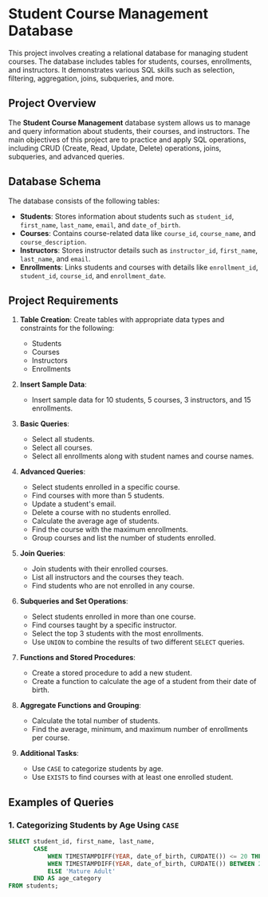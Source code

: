 # Student Course Management Database

This project involves creating a relational database for managing student courses. The database includes tables for students, courses, enrollments, and instructors. It demonstrates various SQL skills such as selection, filtering, aggregation, joins, subqueries, and more.

## Project Overview

The **Student Course Management** database system allows us to manage and query information about students, their courses, and instructors. The main objectives of this project are to practice and apply SQL operations, including CRUD (Create, Read, Update, Delete) operations, joins, subqueries, and advanced queries.

## Database Schema

The database consists of the following tables:
- **Students**: Stores information about students such as `student_id`, `first_name`, `last_name`, `email`, and `date_of_birth`.
- **Courses**: Contains course-related data like `course_id`, `course_name`, and `course_description`.
- **Instructors**: Stores instructor details such as `instructor_id`, `first_name`, `last_name`, and `email`.
- **Enrollments**: Links students and courses with details like `enrollment_id`, `student_id`, `course_id`, and `enrollment_date`.

## Project Requirements

1. **Table Creation**: Create tables with appropriate data types and constraints for the following:
   - Students
   - Courses
   - Instructors
   - Enrollments

2. **Insert Sample Data**:
   - Insert sample data for 10 students, 5 courses, 3 instructors, and 15 enrollments.

3. **Basic Queries**:
   - Select all students.
   - Select all courses.
   - Select all enrollments along with student names and course names.

4. **Advanced Queries**:
   - Select students enrolled in a specific course.
   - Find courses with more than 5 students.
   - Update a student's email.
   - Delete a course with no students enrolled.
   - Calculate the average age of students.
   - Find the course with the maximum enrollments.
   - Group courses and list the number of students enrolled.

5. **Join Queries**:
   - Join students with their enrolled courses.
   - List all instructors and the courses they teach.
   - Find students who are not enrolled in any course.

6. **Subqueries and Set Operations**:
   - Select students enrolled in more than one course.
   - Find courses taught by a specific instructor.
   - Select the top 3 students with the most enrollments.
   - Use `UNION` to combine the results of two different `SELECT` queries.

7. **Functions and Stored Procedures**:
   - Create a stored procedure to add a new student.
   - Create a function to calculate the age of a student from their date of birth.

8. **Aggregate Functions and Grouping**:
   - Calculate the total number of students.
   - Find the average, minimum, and maximum number of enrollments per course.

9. **Additional Tasks**:
   - Use `CASE` to categorize students by age.
   - Use `EXISTS` to find courses with at least one enrolled student.

## Examples of Queries

### 1. Categorizing Students by Age Using `CASE`
```sql
SELECT student_id, first_name, last_name, 
       CASE 
           WHEN TIMESTAMPDIFF(YEAR, date_of_birth, CURDATE()) <= 20 THEN 'Teenager'
           WHEN TIMESTAMPDIFF(YEAR, date_of_birth, CURDATE()) BETWEEN 21 AND 25 THEN 'Young Adult'
           ELSE 'Mature Adult'
       END AS age_category
FROM students;
